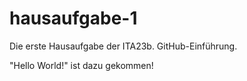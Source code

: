 # hausaufgabe-1
Die erste Hausaufgabe der ITA23b. GitHub-Einführung.


"Hello World!" ist dazu gekommen!
